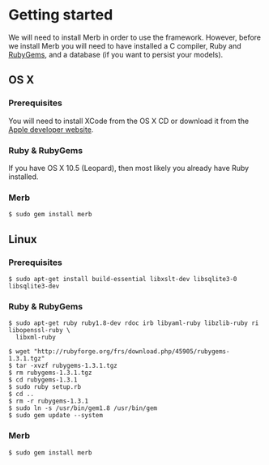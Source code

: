 # Getting started
We will need to install Merb in order to use the framework. However, before we install Merb you will need to have installed a C compiler, Ruby and [RubyGems](http://www.rubygems.org/), and a database (if you want to persist your models).

## OS X

### Prerequisites
You will need to install XCode from the OS X CD or download it from the [Apple developer website](http://developer.apple.com/technology/xcode.html).

### Ruby & RubyGems
If you have OS X 10.5 (Leopard), then most likely you already have Ruby installed.

### Merb
    $ sudo gem install merb


## Linux

### Prerequisites

    $ sudo apt-get install build-essential libxslt-dev libsqlite3-0 libsqlite3-dev

### Ruby & RubyGems

    $ sudo apt-get ruby ruby1.8-dev rdoc irb libyaml-ruby libzlib-ruby ri libopenssl-ruby \
      libxml-ruby

    $ wget "http://rubyforge.org/frs/download.php/45905/rubygems-1.3.1.tgz"
    $ tar -xvzf rubygems-1.3.1.tgz
    $ rm rubygems-1.3.1.tgz
    $ cd rubygems-1.3.1
    $ sudo ruby setup.rb
    $ cd ..
    $ rm -r rubygems-1.3.1
    $ sudo ln -s /usr/bin/gem1.8 /usr/bin/gem
    $ sudo gem update --system


### Merb

    $ sudo gem install merb
